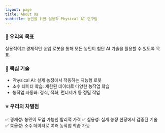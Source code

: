 ```yaml
---
layout: page
title: About Us
subtitle: 농민을 위한 실용적 Physical AI 연구팀
---
```


### 🎯 우리의 목표
실용적이고 경제적인 농업 로봇을 통해 모든 농민이 첨단 AI 기술을 활용할 수 있도록 목표.

### 🔧 핵심 기술

- Physical AI: 실제 농장에서 작동하는 지능형 로봇
- 소수 데이터 학습: 제한된 데이터로 다양한 농작업 학습
- 농작업 자동화: 정식, 적화, 런너제거 등 정밀 작업

### ⭐ 우리의 차별점

✅ 경제성: 농민이 도입 가능한 합리적 가격
✅ 실용성: 실제 농장 현장에서 검증된 기술
✅ 효율성: 소수 데이터로 여러 농작업 학습 가능
